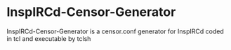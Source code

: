 # InspIRCd-Censor-Generator
InspIRCd-Censor-Generator is a censor.conf generator for InspIRCd coded in tcl and executable by tclsh
